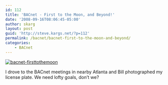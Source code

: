 ```yaml
---
id: 112
title: 'BACnet - First to the Moon, and Beyond!'
date: '2008-09-16T08:06:45-05:00'
author: skarg
layout: post
guid: 'http://steve.kargs.net/?p=112'
permalink: /bacnet/bacnet-first-to-the-moon-and-beyond/
categories:
    - BACnet
---
```


[![](http://steve.kargs.net/wp-content/uploads/2008/09/bacnet-firsttothemoon.jpg "bacnet-firsttothemoon")](http://steve.kargs.net/wp-content/uploads/2008/09/bacnet-firsttothemoon.jpg)

I drove to the BACnet meetings in nearby Atlanta and Bill photographed my license plate. We need lofty goals, don’t we?